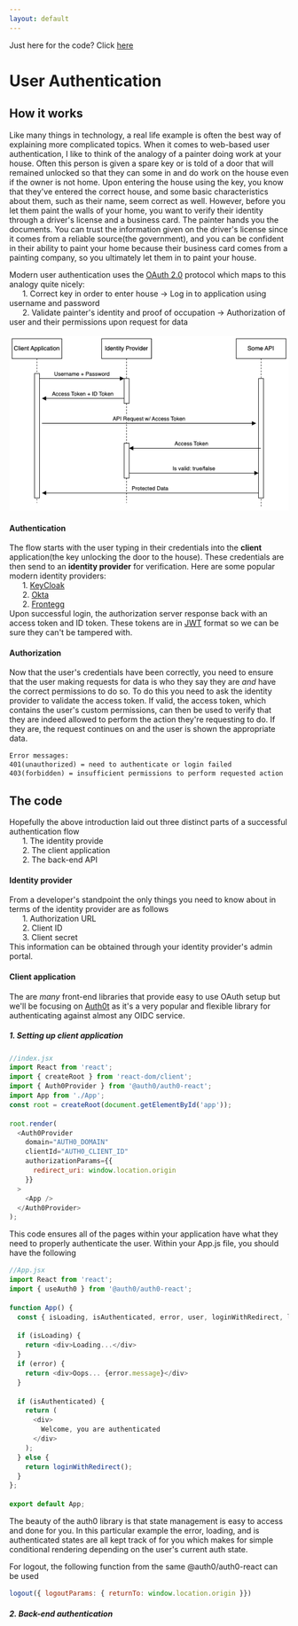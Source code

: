 ```yaml
---
layout: default
---
```

Just here for the code? Click [here](#the-code)

# User Authentication

## How it works
Like many things in technology, a real life example is often the best way of explaining more complicated topics. When it comes to web-based user authentication, I like to think of the analogy of a painter doing work at your house. Often this person is given a spare key or is told of a door that will remained unlocked so that they can some in and do work on the house even if the owner is not home. Upon entering the house using the key, you know that they've entered the correct house, and some basic characteristics about them, such as their name, seem correct as well. However, before you let them paint the walls of your home, you want to verify their identity through a driver's license and a business card. The painter hands you the documents. You can trust the information given on the driver's license since it comes from a reliable source(the government), and you can be confident in their ability to paint your home because their business card comes from a painting company, so you ultimately let them in to paint your house.

Modern user authentication uses the [OAuth 2.0](https://oauth.net/2) protocol which maps to this analogy quite nicely:
<br />&nbsp;&nbsp;&nbsp;&nbsp;&nbsp;&nbsp;1. Correct key in order to enter house -> Log in to application using username and password  <br />
&nbsp;&nbsp;&nbsp;&nbsp;&nbsp;&nbsp;2. Validate painter's identity and proof of occupation -> Authorization of user and their permissions upon request for data<br /><br />
![Octocat](./oauth2.png)

#### Authentication
The flow starts with the user typing in their credentials into the **client** application(the key unlocking the door to the house). These credentials are then send to an **identity provider** for verification. Here are some popular modern identity providers:
<br />
&nbsp;&nbsp;&nbsp;&nbsp;&nbsp;&nbsp;1. [KeyCloak](https://www.keycloak.org) <br />
&nbsp;&nbsp;&nbsp;&nbsp;&nbsp;&nbsp;2. [Okta](https://www.okta.com) <br />
&nbsp;&nbsp;&nbsp;&nbsp;&nbsp;&nbsp;2. [Frontegg](https://frontegg.com) <br />
Upon successful login, the authorization server response back with an access token and ID token. These tokens are in [JWT](https://jwt.io/introduction) format so we can be sure they can't be tampered with.
#### Authorization
Now that the user's credentials have been correctly, you need to ensure that the user making requests for data is who they say they are _and_ have the correct permissions to do so. To do this you need to ask the identity provider to validate the access token. If valid, the access token, which contains the user's custom permissions, can then be used to verify that they are indeed allowed to perform the action they're requesting to do. If they are, the request continues on and the user is shown the appropriate data.
```
Error messages:
401(unauthorized) = need to authenticate or login failed
403(forbidden) = insufficient permissions to perform requested action
```

## The code
Hopefully the above introduction laid out three distinct parts of a successful authentication flow<br />
&nbsp;&nbsp;&nbsp;&nbsp;&nbsp;&nbsp;1. The identity provide <br />
&nbsp;&nbsp;&nbsp;&nbsp;&nbsp;&nbsp;2. The client application <br />
&nbsp;&nbsp;&nbsp;&nbsp;&nbsp;&nbsp;2. The back-end API 
<br />

#### Identity provider
From a developer's standpoint the only things you need to know about in terms of the identity provider are as follows
<br />
&nbsp;&nbsp;&nbsp;&nbsp;&nbsp;&nbsp;1. Authorization URL <br />
&nbsp;&nbsp;&nbsp;&nbsp;&nbsp;&nbsp;2. Client ID <br />
&nbsp;&nbsp;&nbsp;&nbsp;&nbsp;&nbsp;3. Client secret <br />
This information can be obtained through your identity provider's admin portal.

#### Client application
The are _many_ front-end libraries that provide easy to use OAuth setup but we'll be focusing on [Auth0t](https://www.npmjs.com/package/@auth0/auth0-react) as it's a very popular and flexible library for authenticating against almost any OIDC service. 
##### 1. Setting up client application
```js
//index.jsx
import React from 'react';
import { createRoot } from 'react-dom/client';
import { Auth0Provider } from '@auth0/auth0-react';
import App from './App';
const root = createRoot(document.getElementById('app'));

root.render(
  <Auth0Provider
    domain="AUTH0_DOMAIN"
    clientId="AUTH0_CLIENT_ID"
    authorizationParams={{
      redirect_uri: window.location.origin
    }}
  >
    <App />
  </Auth0Provider>
);
```
This code ensures all of the pages within your application have what they need to properly authenticate the user.
Within your App.js file, you should have the following
```js
//App.jsx
import React from 'react';
import { useAuth0 } from '@auth0/auth0-react';

function App() {
  const { isLoading, isAuthenticated, error, user, loginWithRedirect, logout } = useAuth0();

  if (isLoading) {
    return <div>Loading...</div>
  }
  if (error) {
    return <div>Oops... {error.message}</div>
  }

  if (isAuthenticated) {
    return (
      <div>
        Welcome, you are authenticated
      </div>
    );
  } else {
    return loginWithRedirect();
  }
};

export default App;
```
The beauty of the auth0 library is that state management is easy to access and done for you. In this particular example the error, loading, and is authenticated states are all kept track of for you which makes for simple conditional rendering depending on the user's current auth state. 

For logout, the following function from the same @auth0/auth0-react can be used
```js
logout({ logoutParams: { returnTo: window.location.origin }})
```

##### 2. Back-end authentication


